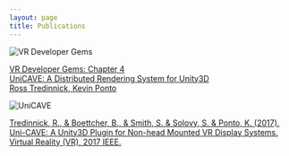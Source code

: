 ```yaml
---
layout: page
title: Publications
---
```


![VR Developer Gems](/images/VRGems.jpg)

[VR Developer Gems: Chapter 4][1]  
[UniCAVE: A Distributed Rendering System for Unity3D][1]  
[Ross Tredinnick, Kevin Ponto][1]

![UniCAVE](/images/uni-cave-unity3d.png)

[Tredinnick, R., & Boettcher, B., & Smith, S. & Solovy, S. & Ponto, K. (2017). Uni-CAVE: A Unity3D Plugin for Non-head Mounted VR Display Systems. Virtual Reality (VR), 2017 IEEE.][2]

[1]: https://www.taylorfrancis.com/books/e/9781315157764/chapters/10.1201/b21598-4

[2]: http://pages.cs.wisc.edu/~kponto/publications/uni-cave-unity3d.pdf